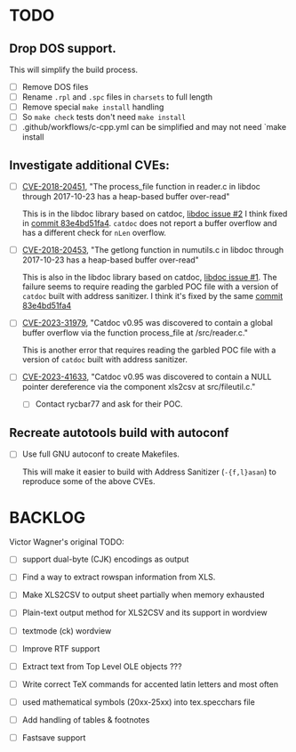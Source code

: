 # TODO

## Drop DOS support.
This will simplify the build process.
- [ ] Remove DOS files
- [ ] Rename `.rpl` and `.spc` files in `charsets` to full length
- [ ] Remove special `make install` handling
- [ ] So `make check` tests don't need `make install`
- [ ] .github/workflows/c-cpp.yml can be simplified and may not need `make install

## Investigate additional CVEs:

- [ ] [CVE-2018-20451](https://nvd.nist.gov/vuln/detail/CVE-2018-20451), "The process_file function in reader.c in libdoc through 2017-10-23 has a heap-based buffer over-read"

     This is in the libdoc library based on catdoc, [libdoc issue #2](/uvoteam/libdoc/issues/2) I think fixed in [commit 83e4bd51fa4](/uvoteam/libdoc/commit/83e4bd51fa4). `catdoc` does not report a buffer overflow and has a different check for `nLen` overflow.

- [ ] [CVE-2018-20453](https://nvd.nist.gov/vuln/detail/CVE-2018-20453), "The getlong function in numutils.c in libdoc through 2017-10-23 has a heap-based buffer over-read"

     This is also in the libdoc library based on catdoc, [libdoc issue #1](/uvoteam/libdoc/issues/1). The failure seems to require reading the garbled POC file with a version of `catdoc` built with address sanitizer. I think it's fixed by the same [commit 83e4bd51fa4](/uvoteam/libdoc/commit/83e4bd51fa4)

- [ ] [CVE-2023-31979](https://nvd.nist.gov/vuln/detail/CVE-2023-31979), "Catdoc v0.95 was discovered to contain a global buffer overflow via the function process_file at /src/reader.c."

     This is another error that requires reading the garbled POC file with a version of `catdoc` built with address sanitizer.

- [ ] [CVE-2023-41633](https://nvd.nist.gov/vuln/detail/CVE-2023-41633), "Catdoc v0.95 was discovered to contain a NULL pointer dereference via the component xls2csv at src/fileutil.c."
  - [ ] Contact rycbar77 and ask for their POC.

## Recreate autotools build with autoconf
- [ ] Use full GNU autoconf to create Makefiles.

     This will make it easier to build with Address Sanitizer (`-{f,l}asan`) to reproduce some of the above CVEs.

# BACKLOG

Victor Wagner's original TODO:

* [ ] support dual-byte (CJK) encodings as output 
* [ ] Find a way to extract rowspan information from XLS.
* [ ] Make XLS2CSV to output sheet partially when memory exhausted
* [ ] Plain-text output method for XLS2CSV and its support in wordview
* [ ] textmode (ck) wordview
* [ ] Improve RTF support
* [ ] Extract text from Top Level OLE objects ???
* [ ] Write correct TeX commands for accented latin letters and most often
* [ ] used mathematical symbols (20xx-25xx) into tex.specchars file
* [ ] Add handling of tables & footnotes
* [ ] Fastsave support

